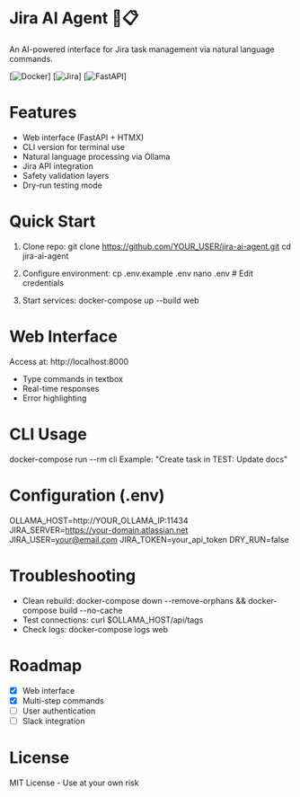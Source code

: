 # Jira AI Agent 🤖📋

An AI-powered interface for Jira task management via natural language commands.

[![Docker](https://img.shields.io/badge/Docker-Enabled-2496ED?logo=docker)]
[![Jira](https://img.shields.io/badge/Jira-Integrated-0052CC?logo=jira)]
[![FastAPI](https://img.shields.io/badge/FastAPI-009688?logo=fastapi)]

# Features
- Web interface (FastAPI + HTMX)
- CLI version for terminal use
- Natural language processing via Ollama
- Jira API integration
- Safety validation layers
- Dry-run testing mode

# Quick Start
1. Clone repo:
git clone https://github.com/YOUR_USER/jira-ai-agent.git
cd jira-ai-agent

2. Configure environment:
cp .env.example .env
nano .env  # Edit credentials

3. Start services:
docker-compose up --build web

# Web Interface
Access at: http://localhost:8000
- Type commands in textbox
- Real-time responses
- Error highlighting

# CLI Usage
docker-compose run --rm cli
Example: "Create task in TEST: Update docs"

# Configuration (.env)
OLLAMA_HOST=http://YOUR_OLLAMA_IP:11434
JIRA_SERVER=https://your-domain.atlassian.net
JIRA_USER=your@email.com
JIRA_TOKEN=your_api_token
DRY_RUN=false

# Troubleshooting
- Clean rebuild: docker-compose down --remove-orphans && docker-compose build --no-cache
- Test connections: curl $OLLAMA_HOST/api/tags
- Check logs: docker-compose logs web

# Roadmap
- [x] Web interface
- [x] Multi-step commands
- [ ] User authentication
- [ ] Slack integration

# License
MIT License - Use at your own risk